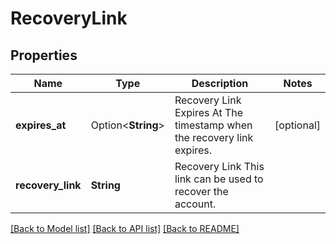 # RecoveryLink

## Properties

Name | Type | Description | Notes
------------ | ------------- | ------------- | -------------
**expires_at** | Option<**String**> | Recovery Link Expires At  The timestamp when the recovery link expires. | [optional]
**recovery_link** | **String** | Recovery Link  This link can be used to recover the account. | 

[[Back to Model list]](../README.md#documentation-for-models) [[Back to API list]](../README.md#documentation-for-api-endpoints) [[Back to README]](../README.md)



